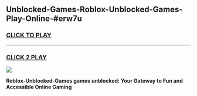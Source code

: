 
## Unblocked-Games-Roblox-Unblocked-Games-Play-Online-#erw7u
<h3>
<a href="https://premium.freeplayer.one?title=Roblox-Unblocked-Games&ref=27F">CLICK TO PLAY</a></h3>
<hr>

<h3>
<a href="https://premium.freeplayer.one?title=Roblox-Unblocked-Games&ref=27F">CLICK 2 PLAY</a>
  
</h3>

<a href="https://premium.freeplayer.one?title=Roblox-Unblocked-Games&ref=27F"><img src="https://clearcache.store/games.png"></a>


**Roblox-Unblocked-Games games unblocked: Your Gateway to Fun and Accessible Online Gaming**
